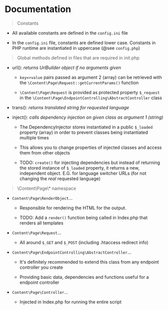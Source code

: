 # Documentation

> Constants

- All available constants are defined in the `config.ini` file

- In the `config.ini` file, constants are defined lower case. Constants in PHP runtime are instantiated in uppercase (@see `config.php`)

> Global methods defined in files that are required in init.php

- url(): _returns UrlBuilder object if no arguments given_

    - `key=>value` pairs passed as argument 2 (array) can be retrieved with the `\Content\Page\Request::getCurrentParams()` function
    
    - `\Content\Page\Request` is provided as protected property `$_request` in the `\Content\Page\EndpointControlling\AbstractController` class

- trans(): _returns translated string for requested language_
         
- inject(): _calls dependency injection on given class as argument 1 (string)_
    
    - The DependencyInjector stores instantiated in a public `$_loaded` property (array) in order to prevent classes being instantiated multiple times
    
    - This allows you to change properties of injected classes and access them from other objects
    
    - TODO: `create()` for injecting dependencies but instead of returning the stored instance of `$_loaded` property, it returns a new, independent object. E.G. for language switcher URLs (for not changing the _real_ requested language)
    
> \Content\Page\\* namespace

- `Content\Page\RenderObject`...

    - Responsible for rendering the HTML for the output.
    
    - TODO: Add a `render()` function being called in Index.php that renders all templates

- `Content\Page\Request`...

    - All around `$_GET` and `$_POST` (including .htaccess redirect info)

- `Content\Page\EndpointControlling\AbstractController`...

    - It's definitely recommended to extend this class from any endpoint controller you create
    
    - Providing basic data, dependencies and functions useful for a endpoint controller

- `Content\Page\Controller`...
    
    - Injected in Index.php for running the entire script